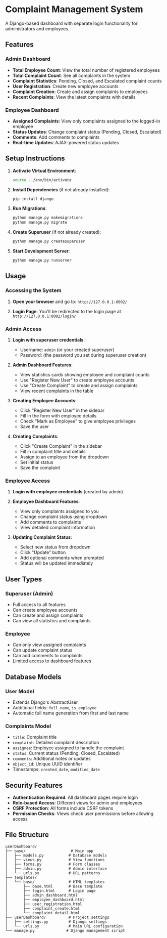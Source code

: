 # Complaint Management System

A Django-based dashboard with separate login functionality for administrators and employees.

## Features

### Admin Dashboard
- **Total Employee Count**: View the total number of registered employees
- **Total Complaint Count**: See all complaints in the system
- **Complaint Statistics**: Pending, Closed, and Escalated complaint counts
- **User Registration**: Create new employee accounts
- **Complaint Creation**: Create and assign complaints to employees
- **Recent Complaints**: View the latest complaints with details

### Employee Dashboard
- **Assigned Complaints**: View only complaints assigned to the logged-in employee
- **Status Updates**: Change complaint status (Pending, Closed, Escalated)
- **Comments**: Add comments to complaints
- **Real-time Updates**: AJAX-powered status updates

## Setup Instructions

1. **Activate Virtual Environment**:
   ```bash
   source ../env/bin/activate
   ```

2. **Install Dependencies** (if not already installed):
   ```bash
   pip install django
   ```

3. **Run Migrations**:
   ```bash
   python manage.py makemigrations
   python manage.py migrate
   ```

4. **Create Superuser** (if not already created):
   ```bash
   python manage.py createsuperuser
   ```

5. **Start Development Server**:
   ```bash
   python manage.py runserver
   ```

## Usage

### Accessing the System

1. **Open your browser** and go to: `http://127.0.0.1:8002/`

2. **Login Page**: You'll be redirected to the login page at `http://127.0.0.1:8002/login/`

### Admin Access

1. **Login with superuser credentials**:
   - Username: `admin` (or your created superuser)
   - Password: (the password you set during superuser creation)

2. **Admin Dashboard Features**:
   - View statistics cards showing employee and complaint counts
   - Use "Register New User" to create employee accounts
   - Use "Create Complaint" to create and assign complaints
   - View recent complaints in the table

3. **Creating Employee Accounts**:
   - Click "Register New User" in the sidebar
   - Fill in the form with employee details
   - Check "Mark as Employee" to give employee privileges
   - Save the user

4. **Creating Complaints**:
   - Click "Create Complaint" in the sidebar
   - Fill in complaint title and details
   - Assign to an employee from the dropdown
   - Set initial status
   - Save the complaint

### Employee Access

1. **Login with employee credentials** (created by admin)

2. **Employee Dashboard Features**:
   - View only complaints assigned to you
   - Change complaint status using dropdown
   - Add comments to complaints
   - View detailed complaint information

3. **Updating Complaint Status**:
   - Select new status from dropdown
   - Click "Update" button
   - Add optional comments when prompted
   - Status will be updated immediately

## User Types

### Superuser (Admin)
- Full access to all features
- Can create employee accounts
- Can create and assign complaints
- Can view all statistics and complaints

### Employee
- Can only view assigned complaints
- Can update complaint status
- Can add comments to complaints
- Limited access to dashboard features

## Database Models

### User Model
- Extends Django's AbstractUser
- Additional fields: `full_name`, `is_employee`
- Automatic full name generation from first and last name

### Complaints Model
- `title`: Complaint title
- `complaint`: Detailed complaint description
- `assignee`: Employee assigned to handle the complaint
- `status`: Current status (Pending, Closed, Escalated)
- `comments`: Additional notes or updates
- `object_id`: Unique UUID identifier
- Timestamps: `created_date`, `modified_date`

## Security Features

- **Authentication Required**: All dashboard pages require login
- **Role-based Access**: Different views for admin and employees
- **CSRF Protection**: All forms include CSRF tokens
- **Permission Checks**: Views check user permissions before allowing access

## File Structure

```
userDashboard/
├── base/                    # Main app
│   ├── models.py           # Database models
│   ├── views.py            # View functions
│   ├── forms.py            # Form classes
│   ├── admin.py            # Admin interface
│   └── urls.py             # URL patterns
├── templates/
│   └── base/               # HTML templates
│       ├── base.html       # Base template
│       ├── login.html      # Login page
│       ├── admin_dashboard.html
│       ├── employee_dashboard.html
│       ├── user_registration.html
│       ├── complaint_create.html
│       └── complaint_detail.html
├── userDashboard/          # Project settings
│   ├── settings.py         # Django settings
│   └── urls.py             # Main URL configuration
└── manage.py              # Django management script
```